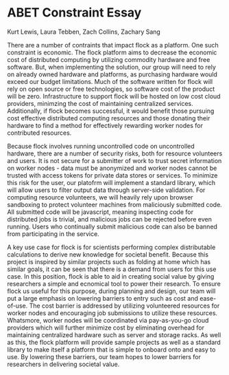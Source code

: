# ABET Constraint Essay
Kurt Lewis, Laura Tebben, Zach Collins, Zachary Sang

There are a number of contraints that impact flock as a platform. One such constraint is economic.
The flock platform aims to decrease the economic cost of distributed computing by utilizing
commodity hardware and free software. But, when implementing the solution, our group will need to rely
on already owned hardware and platforms, as purchasing hardware would exceed our budget limitations. 
Much of the software written for flock will rely on open source or free technologies, so software cost of the product
will be zero. Infrastructure to support flock will be hosted on low cost cloud providers, minimzing the cost
of maintaining centralized services. Additionally, if flock becomes successful, it would benefit those
pursuing cost effective distributed computing resources and those donating their hardware to find a method for effectively rewarding worker nodes for contributed resources. 

Because flock involves running uncontrolled code on uncontrolled hardware, there are a number of security risks,
both for resource volunteers and users. It is not secure for a submitter of work to
trust secret information on worker nodes - data must be anonymized and worker nodes cannot be trusted with
access tokens for private data stores or services. To minimize this risk for the user, our platofrm will implement
a standard library, which will allow users to filter output data through server-side validation. For computing resource
volunteers, we will heavily rely upon browser sandboxing to protect volunteer machines from maliciously submitted code.
All submitted code will be javascript, meaning inspecting code for distributed jobs is trivial, and malicious jobs can be
rejected before even running. Users who continually submit malicious code can also be banned from participating in the service.

A key use case for flock is for scientists performing complex distributable calculations to derive new knowledge for societal benefit. 
Because this project is inspired by similar projects such as folding at home which has similar goals, it can be seen that there 
is a demand from users for this use case. In this position, flock is able to aid in creating social value by giving researchers 
a simple and ecnomical tool to power their research. To ensure flock us useful for this purpose, during planning and design, our 
team will put a large emphasis on lowering barriers to entry such as cost and ease-of-use. The cost barrier is addressed by 
utilizing volunteered resources for worker nodes and encouraging job submissions to utilize these resources. Whatsmore, worker 
nodes will be coordinated via pay-as-you-go cloud providers which will further minimize cost by eliminating overhead for maintaining 
centralized hardware such as server and storage racks. As well as this, the flock platform will provide sample projects as well as 
a standard library to make itself a platform that is simple to onboard onto and easy to use. 
By lowering these barriers, our team hopes to lower barriers for researchers in delivering societal value.

